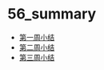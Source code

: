 # 56_summary

- [第一周小结](../Study-Memo/56-Day1.md)
- [第二周小结](../Study-Memo/56-Day2.md)
- [第三周小结](../Study-Memo/56-Day3.md)
